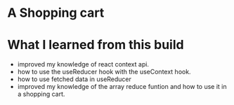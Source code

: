 # A Shopping cart

# What I learned from this build

- improved my knowledge of react context api.
- how to use the useReducer hook with the useContext hook.
- how to use fetched data in useReducer
- improved my knowledge of the array reduce funtion and how to use it in a shopping cart.
